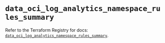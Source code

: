 # `data_oci_log_analytics_namespace_rules_summary`

Refer to the Terraform Registry for docs: [`data_oci_log_analytics_namespace_rules_summary`](https://registry.terraform.io/providers/oracle/oci/6.18.0/docs/data-sources/log_analytics_namespace_rules_summary).
